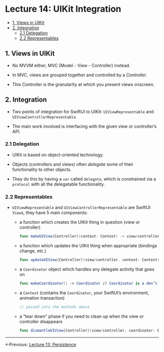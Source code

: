 # Lecture 14: UIKit Integration

- [1. Views in UIKit](#1-views-in-uikit)
- [2. Integration](#2-integration)
  - [2.1 Delegation](#21-delegation)
  - [2.2 Representables](#22-representables)

## 1. Views in UIKit

- No MVVM either, MVC (Model - View - Controller) instead.

- In MVC, views are grouped together and controlled by a _Controller_.

- This Controller is the granularity at which you present views onscreen.

## 2. Integration

- Two points of integration for SwiftUI to UIKit: `UIViewRepresentable` and `UIViewControllerRepresentable`.

- The main work involved is interfacing with the given view or controller’s API.

### 2.1 Delegation

- UIKit is based on object-oriented technology.

- Objects (controllers and views) often _delegate_ some of their functionality to other objects.

- They do this by having a `var` called `delegate`, which is constrained via a `protocol` with all the delegatable functionality.

### 2.2 Representables

- `UIViewRepresentable` and `UIViewControllerRepresentable` are SwiftUI `View`s, they have 5 main components:

  - a function which creates the UIKit thing in question (view or controller)

    ```swift
    func makeUIView{Controller}(context: Context) -> view/controller
    ```

  - a function which updates the UIKit thing when appropriate (bindings change, etc.)

    ```swift
    func updateUIView{Controller}(view/controller, context: Context)
    ```

  - a `Coordinator` object which handles any delegate activity that goes on

    ```swift
    func makeCoordinator() -> Coordinator // Coordinator is a don’t care for Representables
    ```

  - a `Context` (contains the `Coordinator`, your SwiftUI’s environment, animation transaction)

    ```swift
    // passed into the methods above
    ```

  - a “tear down” phase if you need to clean up when the view or controller disappears

    ```swift
    func dismantleUIView{Controller}(view/controller, coordinator: Coordinator)
    ```

---

←Previous: [Lecture 13: Persistence](Lecture%2013.md)

